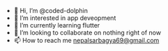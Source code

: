 - 👋 Hi, I’m @coded-dolphin
- 👀 I’m interested in app deveopment
- 🌱 I’m currently learning flutter
- 💞️ I’m looking to collaborate on nothing right of now
- 📫 How to reach me nepalsarbagya69@gmail.com

<!---
coded-dolphin/coded-dolphin is a ✨ special ✨ repository because its `README.md` (this file) appears on your GitHub profile.
You can click the Preview link to take a look at your changes.
--->
